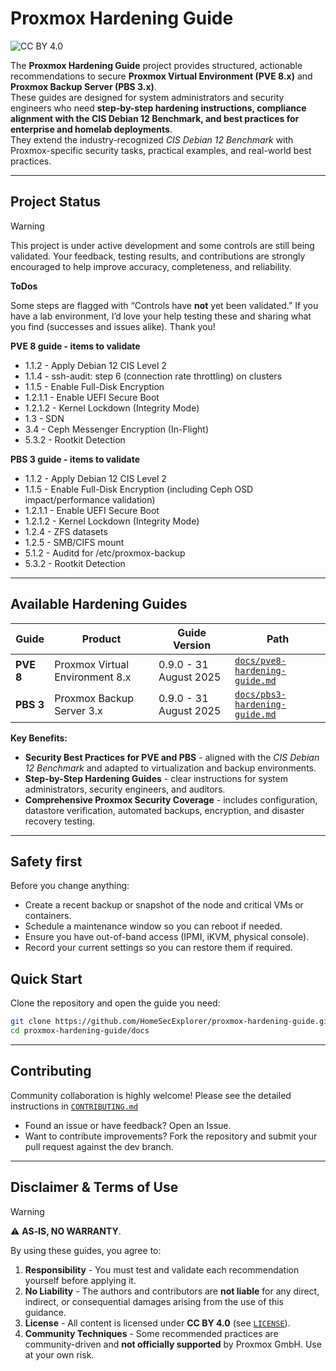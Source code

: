 # Proxmox Hardening Guide

![CC BY 4.0](https://img.shields.io/badge/License-CC%20BY%204.0-green.svg)

The **Proxmox Hardening Guide** project provides structured, actionable recommendations to secure **Proxmox Virtual Environment (PVE 8.x)** and **Proxmox Backup Server (PBS 3.x)**.  
These guides are designed for system administrators and security engineers who need **step-by-step hardening instructions, compliance alignment with the CIS Debian 12 Benchmark, and best practices for enterprise and homelab deployments**.  
They extend the industry-recognized *CIS Debian 12 Benchmark* with Proxmox-specific security tasks, practical examples, and real-world best practices.

---

## Project Status

> [!WARNING]
> This project is under active development and some controls are still being validated.
> Your feedback, testing results, and contributions are strongly encouraged to help improve accuracy, completeness, and reliability.

**ToDos**

Some steps are flagged with “Controls have **not** yet been validated.” If you have a lab environment, I’d love your help testing these and sharing what you find (successes and issues alike). Thank you!

**PVE 8 guide - items to validate**

- 1.1.2 - Apply Debian 12 CIS Level 2
- 1.1.4 - ssh-audit: step 6 (connection rate throttling) on clusters
- 1.1.5 - Enable Full-Disk Encryption
- 1.2.1.1 - Enable UEFI Secure Boot
- 1.2.1.2 - Kernel Lockdown (Integrity Mode)
- 1.3 - SDN
- 3.4 - Ceph Messenger Encryption (In-Flight)
- 5.3.2 - Rootkit Detection

**PBS 3 guide - items to validate**

- 1.1.2 - Apply Debian 12 CIS Level 2
- 1.1.5 - Enable Full-Disk Encryption (including Ceph OSD impact/performance validation)
- 1.2.1.1 - Enable UEFI Secure Boot
- 1.2.1.2 - Kernel Lockdown (Integrity Mode)
- 1.2.4 - ZFS datasets
- 1.2.5 - SMB/CIFS mount
- 5.1.2 - Auditd for /etc/proxmox-backup
- 5.3.2 - Rootkit Detection

---

## Available Hardening Guides

| Guide | Product | Guide Version | Path |
|-------|---------|---------|------|
| **PVE 8** | Proxmox Virtual Environment 8.x | 0.9.0 - 31 August 2025 | [`docs/pve8-hardening-guide.md`](docs/pve8-hardening-guide.md) |
| **PBS 3** | Proxmox Backup Server 3.x | 0.9.0 - 31 August 2025 | [`docs/pbs3-hardening-guide.md`](docs/pbs3-hardening-guide.md) |

**Key Benefits:**

- **Security Best Practices for PVE and PBS** - aligned with the *CIS Debian 12 Benchmark* and adapted to virtualization and backup environments.
- **Step-by-Step Hardening Guides** - clear instructions for system administrators, security engineers, and auditors.
- **Comprehensive Proxmox Security Coverage** - includes configuration, datastore verification, automated backups, encryption, and disaster recovery testing.

---

## Safety first

Before you change anything:

- Create a recent backup or snapshot of the node and critical VMs or containers.
- Schedule a maintenance window so you can reboot if needed.
- Ensure you have out-of-band access (IPMI, iKVM, physical console).
- Record your current settings so you can restore them if required.

## Quick Start

Clone the repository and open the guide you need:

```bash
git clone https://github.com/HomeSecExplorer/proxmox-hardening-guide.git
cd proxmox-hardening-guide/docs
```

---

## Contributing

Community collaboration is highly welcome! Please see the detailed instructions in [`CONTRIBUTING.md`](CONTRIBUTING.md)

- Found an issue or have feedback? Open an Issue.
- Want to contribute improvements? Fork the repository and submit your pull request against the dev branch.

---

## Disclaimer & Terms of Use

> [!WARNING]
> ⚠️ **AS‑IS, NO WARRANTY**.

By using these guides, you agree to:

1. **Responsibility** - You must test and validate each recommendation yourself before applying it.
2. **No Liability** - The authors and contributors are **not liable** for any direct, indirect, or consequential damages arising from the use of this guidance.
3. **License** - All content is licensed under **CC BY 4.0** (see [`LICENSE`](LICENSE)).  
4. **Community Techniques** - Some recommended practices are community-driven and **not officially supported** by Proxmox GmbH. Use at your own risk.
